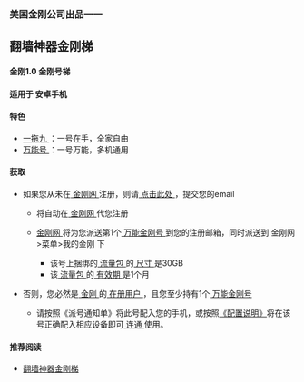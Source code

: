 ### 美国金刚公司出品一一
## 翻墙神器金刚梯
#### 金刚1.0 金刚号梯
#### 适用于 安卓手机

#### 特色
  - [ 一拖九 ](https://a2zitpro.github.io/web/一拖九)：一号在手，全家自由
  - [ 万能号 ](https://a2zitpro.github.io/web/万能金刚号)：一号万能，多机通用

  
#### 获取
- 如果您从未在[ 金刚网 ]()注册，则请[ 点击此处 ](https://a2zitpro.github.io/web/l2_reg)，提交您的email
  - 将自动在[ 金刚网 ](https://a2zitpro.github.io/web/金刚中文网)代您注册
  - [ 金刚网 ]()将为您派送第1个[ 万能金刚号 ]()到您的注册邮箱，同时派送到 金刚网>菜单>我的金刚 下

    - 该号上捆绑的[ 流量包 ]()的[ 尺寸 ]()是30GB
    - 该[ 流量包 ]()的[ 有效期 ]()是1个月

- 否则，您必然是[ 金刚 ]()的[ 在册用户 ]()，且您至少持有1个[ 万能金刚号 ]()
  - 请按照《派号通知单》将此号配入您的手机，或按照[《配置说明》]()将在该号正确配入相应设备即可[ 连通 ]()使用。


#### 推荐阅读
- [翻墙神器金刚梯](https://a2zitpro.github.io/web/dlb)

